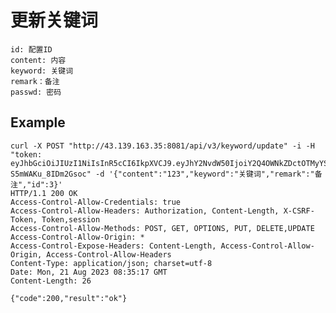 # 更新关键词

    id: 配置ID
    content: 内容
    keyword: 关键词
    remark：备注
    passwd: 密码

## Example

    curl -X POST "http://43.139.163.35:8081/api/v3/keyword/update" -i -H "token: eyJhbGciOiJIUzI1NiIsInR5cCI6IkpXVCJ9.eyJhY2NvdW50IjoiY2Q4OWNkZDctOTMyYS00ZjdjLTk5ZTYtZjlkNTFlZTBjNDljIiwiY3JlYXRlX3RpbWUiOjE2OTI2MDYzMzB9.BS5BqbuBM0mifYPjGCEh3kBQJ-S5mWAKu_8IDm2Gsoc" -d '{"content":"123","keyword":"关键词","remark":"备注","id":3}'
    HTTP/1.1 200 OK
    Access-Control-Allow-Credentials: true
    Access-Control-Allow-Headers: Authorization, Content-Length, X-CSRF-Token, Token,session
    Access-Control-Allow-Methods: POST, GET, OPTIONS, PUT, DELETE,UPDATE
    Access-Control-Allow-Origin: *
    Access-Control-Expose-Headers: Content-Length, Access-Control-Allow-Origin, Access-Control-Allow-Headers
    Content-Type: application/json; charset=utf-8
    Date: Mon, 21 Aug 2023 08:35:17 GMT
    Content-Length: 26

    {"code":200,"result":"ok"}